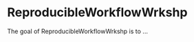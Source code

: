 
# ReproducibleWorkflowWrkshp

<!-- badges: start -->
<!-- badges: end -->

The goal of ReproducibleWorkflowWrkshp is to ...

